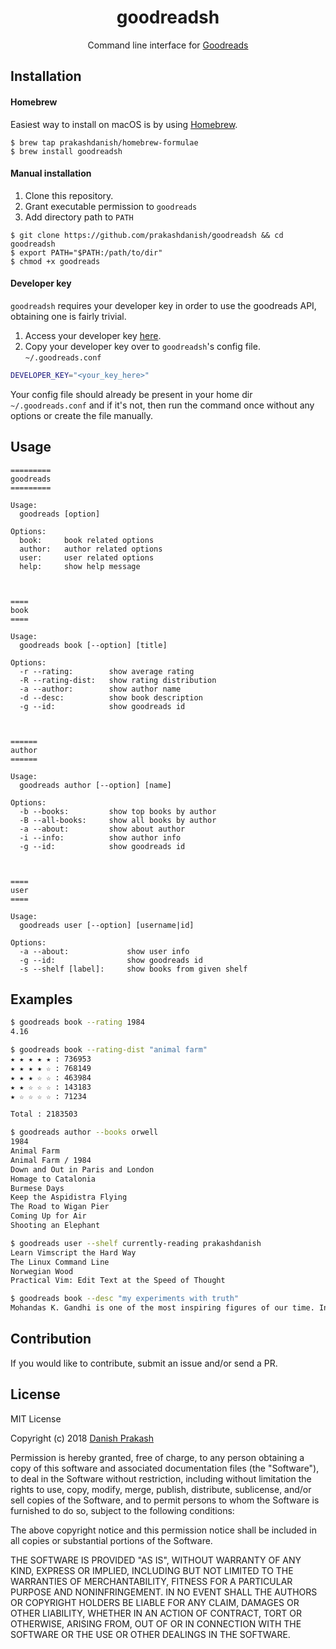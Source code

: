 <h1 align="center">goodreadsh</h1>
<p align="center">Command line interface for <a href="https://goodreads.com" > Goodreads</a></p>


## Installation

#### Homebrew
Easiest way to install on macOS is by using [Homebrew](https://brew.sh).

```console
$ brew tap prakashdanish/homebrew-formulae
$ brew install goodreadsh
```

#### Manual installation
1. Clone this repository.
2. Grant executable permission to `goodreads`
3. Add directory path to `PATH`
```console
$ git clone https://github.com/prakashdanish/goodreadsh && cd goodreadsh
$ export PATH="$PATH:/path/to/dir"
$ chmod +x goodreads
```

#### Developer key
`goodreadsh` requires your developer key in order to use the goodreads API, obtaining one is fairly trivial.

1. Access your developer key [here](https://www.goodreads.com/api/keys).
2. Copy your developer key over to `goodreadsh`'s config file. `~/.goodreads.conf`
```sh
DEVELOPER_KEY="<your_key_here>"
```
Your config file should already be present in your home dir `~/.goodreads.conf` and if it's not, then run the command once without any options or create the file manually.

## Usage

```text
=========
goodreads
=========

Usage: 
  goodreads [option]

Options:
  book:     book related options
  author:   author related options
  user:     user related options
  help:     show help message



====
book
====

Usage:
  goodreads book [--option] [title]

Options:
  -r --rating:        show average rating
  -R --rating-dist:   show rating distribution
  -a --author:        show author name
  -d --desc:          show book description
  -g --id:            show goodreads id



======
author
======

Usage:
  goodreads author [--option] [name]

Options:
  -b --books:         show top books by author
  -B --all-books:     show all books by author
  -a --about:         show about author
  -i --info:          show author info
  -g --id:            show goodreads id



====
user
====

Usage:
  goodreads user [--option] [username|id]

Options:
  -a --about:             show user info
  -g --id:                show goodreads id
  -s --shelf [label]:     show books from given shelf
```

## Examples

```sh
$ goodreads book --rating 1984
4.16

$ goodreads book --rating-dist "animal farm"
★ ★ ★ ★ ★ : 736953
★ ★ ★ ★ ☆ : 768149
★ ★ ★ ☆ ☆ : 463984
★ ★ ☆ ☆ ☆ : 143183
★ ☆ ☆ ☆ ☆ : 71234

Total : 2183503

$ goodreads author --books orwell
1984
Animal Farm
Animal Farm / 1984
Down and Out in Paris and London
Homage to Catalonia
Burmese Days
Keep the Aspidistra Flying
The Road to Wigan Pier
Coming Up for Air
Shooting an Elephant

$ goodreads user --shelf currently-reading prakashdanish
Learn Vimscript the Hard Way
The Linux Command Line
Norwegian Wood
Practical Vim: Edit Text at the Speed of Thought

$ goodreads book --desc "my experiments with truth"
Mohandas K. Gandhi is one of the most inspiring figures of our time. In his classic....<snipped>

```
## Contribution
If you would like to contribute, submit an issue and/or send a PR.

## License
MIT License

Copyright (c) 2018 [Danish Prakash](https://github.com/prakashdanish)

Permission is hereby granted, free of charge, to any person obtaining a copy
of this software and associated documentation files (the "Software"), to deal
in the Software without restriction, including without limitation the rights
to use, copy, modify, merge, publish, distribute, sublicense, and/or sell
copies of the Software, and to permit persons to whom the Software is
furnished to do so, subject to the following conditions:

The above copyright notice and this permission notice shall be included in all
copies or substantial portions of the Software.

THE SOFTWARE IS PROVIDED "AS IS", WITHOUT WARRANTY OF ANY KIND, EXPRESS OR
IMPLIED, INCLUDING BUT NOT LIMITED TO THE WARRANTIES OF MERCHANTABILITY,
FITNESS FOR A PARTICULAR PURPOSE AND NONINFRINGEMENT. IN NO EVENT SHALL THE
AUTHORS OR COPYRIGHT HOLDERS BE LIABLE FOR ANY CLAIM, DAMAGES OR OTHER
LIABILITY, WHETHER IN AN ACTION OF CONTRACT, TORT OR OTHERWISE, ARISING FROM,
OUT OF OR IN CONNECTION WITH THE SOFTWARE OR THE USE OR OTHER DEALINGS IN THE
SOFTWARE.
